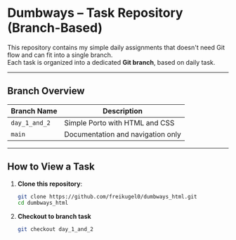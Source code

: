 # Dumbways – Task Repository (Branch-Based)

This repository contains my simple daily assignments that doesn't need Git flow and can fit into a single branch.  
Each task is organized into a dedicated **Git branch**, based on daily task.

---

## Branch Overview

| Branch Name   | Description                       |
| ------------- | --------------------------------- |
| `day_1_and_2` | Simple Porto with HTML and CSS    |
| `main`        | Documentation and navigation only |

---

## How to View a Task

1. **Clone this repository**:
   ```bash
   git clone https://github.com/freikugel0/dumbways_html.git
   cd dumbways_html
   ```
2. **Checkout to branch task**
   ```bash
   git checkout day_1_and_2
   ```
